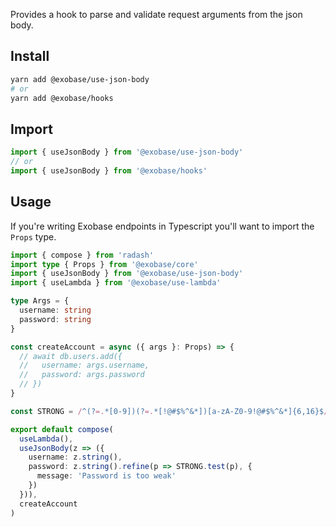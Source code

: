 Provides a hook to parse and validate request arguments from the json body.

## Install

```sh
yarn add @exobase/use-json-body
# or
yarn add @exobase/hooks
```

## Import

```ts
import { useJsonBody } from '@exobase/use-json-body'
// or
import { useJsonBody } from '@exobase/hooks'
```

## Usage

If you're writing Exobase endpoints in Typescript you'll want to import the `Props` type.

```ts
import { compose } from 'radash'
import type { Props } from '@exobase/core'
import { useJsonBody } from '@exobase/use-json-body'
import { useLambda } from '@exobase/use-lambda'

type Args = {
  username: string
  password: string
}

const createAccount = async ({ args }: Props) => {
  // await db.users.add({
  //   username: args.username,
  //   password: args.password
  // })
}

const STRONG = /^(?=.*[0-9])(?=.*[!@#$%^&*])[a-zA-Z0-9!@#$%^&*]{6,16}$/

export default compose(
  useLambda(),
  useJsonBody(z => ({
    username: z.string(),
    password: z.string().refine(p => STRONG.test(p), {
      message: 'Password is too weak'
    })
  })),
  createAccount
)
```
